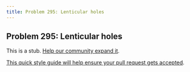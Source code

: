 ```yaml
---
title: Problem 295: Lenticular holes
---
```

## Problem 295: Lenticular holes

This is a stub. <a href='https://github.com/freecodecamp/guides/tree/master/src/pages/certifications/coding-interview-prep/project-euler/problem-295-lenticular-holes/index.md' target='_blank' rel='nofollow'>Help our community expand it</a>.

<a href='https://github.com/freecodecamp/guides/blob/master/README.md' target='_blank' rel='nofollow'>This quick style guide will help ensure your pull request gets accepted</a>.

<!-- The article goes here, in GitHub-flavored Markdown. Feel free to add YouTube videos, images, and CodePen/JSBin embeds  -->
